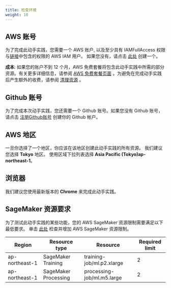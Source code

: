 ```yaml
---
title: 检查环境
weight: 10
---
```


## AWS 账号
为了完成此动手实践，您需要一个 AWS 账户, 以及至少具有 IAMFullAccess 权限与[链接](https://github.com/gcr-solutions/recommender-system-dev-workshop-code/blob/main/scripts/role/gcr-rs-user-role.json)中包含的权限的 AWS IAM 用户。 如果您没有，请点击 [此处](https://aws.amazon.com/getting-started/) 创建一个。

**成本**: 如果您的账户不到 12 个月，AWS 免费套餐将包含此动手实践中所需的部分资源。有关更多详细信息，请参阅 [AWS 免费套餐页面](https://aws.amazon.com/free/) 。为避免在完成动手实践后产生额外的收费，请参阅 [清理资源](../../cleanup/) 。

## Github 账号
为了完成本次动手实践，您还需要一个 Github 账号。如果您没有 Github 账号，请点击 [注册Github账号](https://docs.github.com/cn/github/getting-started-with-github/signing-up-for-github) 创建你的 Github 帐户。

## AWS 地区
一旦你选择了一个地区，你应该在该地区创建此动手实践的所有资源。 我们建议您选择 **Tokyo** 地区。 使用区域下拉列表选择 **Asia Pacific (Tokyo)ap-northeast-1**。 

## 浏览器
我们建议您使用最新版本的 **Chrome** 来完成此动手实践。 

## SageMaker 资源要求

为了测试此动手实践的某些功能，您的 AWS SageMaker 资源限制需要满足以下最低要求。 单击 [此处](https://sagemaker-tools.corp.amazon.com/limits) 检查并增加 AWS SageMaker 资源限制。

|Region |Resource type |Resource | 	Required limit |
|--- |--- | --- | --- |
|ap-northeast-1|SageMaker Training |training-job/ml.p2.xlarge |2|
|ap-northeast-1|SageMaker Processing |processing-job/ml.m5.large |2|
